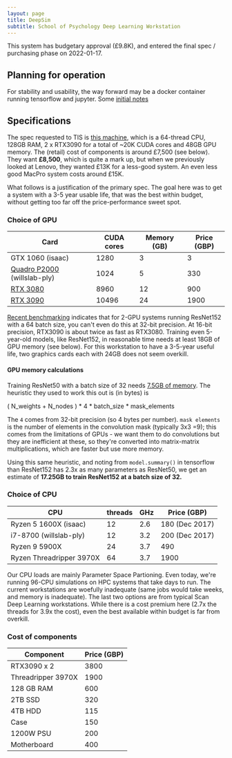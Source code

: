 ```yaml
---
layout: page
title: DeepSim
subtitle: School of Psychology Deep Learning Workstation
---
```


This system has budgetary approval (£9.8K), and entered the final spec /
purchasing phase on 2022-01-17.

## Planning for operation

For stability and usability, the way forward may be a docker container running tensorflow and jupyter. Some [initial notes](docker.md)


## Specifications

The spec requested to TIS is [this machine](https://www.scan.co.uk/products/3xs-dbp-g2-32t-amd-ryzen-threadripper-3970x-128gb-ram-2x-24gb-nvidia-rtx-3090-2tb-m2-ssd-4tb-hdd), which is a 64-thread CPU, 128GB RAM, 2 x RTX3090 for a total of ~20K CUDA cores and 48GB GPU memory. The (retail) cost of components is around £7,500 (see below). They want **£8,500**, which is quite a mark up, but when we previously looked at Lenovo, they wanted £13K for a less-good system. An even less good MacPro system costs around £15K. 

What follows is a justification of the primary spec. The goal here was to get a system with a 3-5 year usable life, that was the best within budget, without getting too far off the price-performance sweet spot.

### Choice of GPU

| Card | CUDA cores  | Memory (GB) | Price (GBP)  |
| ---- | ----------- | ----------- | ---------------- | 
| GTX 1060 (isaac) | 1280 | 3 | 3 | 180 (Dec 2017) |
| [Quadro P2000][1]  (willslab-ply) | 1024 | 5 | 330 |
| [RTX 3080][2] | 8960 | 12 |  900 |
| [RTX 3090][3] | 10496 | 24 |  1900 |

[Recent benchmarking][5] indicates that for 2-GPU systems running ResNet152 with a 64 batch size, you can't even do this at 32-bit precision. At 16-bit precision, RTX3090 is about twice as fast as RTX3080. Training even 5-year-old models, like ResNet152, in reasonable time needs at least 18GB of GPU memory (see below). For this workstation to have a 3-5-year useful life, two graphics cards each with 24GB does not seem overkill.

#### GPU memory calculations

Training ResNet50 with a batch size of 32 needs [7.5GB of memory][4]. The heuristic they used to work this out is (in bytes) is

( N_weights + N_nodes ) * 4 * batch_size * mask_elements

The `4` comes from 32-bit precision (so 4 bytes per number). `mask elements` is the number of elements in the convolution mask (typically 3x3 =9); this comes from the limitations of GPUs - we want them to do convolutions but they are inefficient at these, so they're converted into matrix-matrix multiplications, which are faster but use more memory. 

Using this same heuristic, and noting from `model.summary()` in tensorflow than ResNet152 has 2.3x as many parameters as ResNet50, we get an estimate of **17.25GB to train ResNet152 at a batch size of 32.** 


[1]: https://www.nvidia.com/content/dam/en-zz/Solutions/design-visualization/documents/Quadro-P2000-US-03Feb17.pdf

[2]: https://www.nvidia.com/en-gb/geforce/graphics-cards/30-series/rtx-3080-3080ti/

[3]: https://www.nvidia.com/en-gb/geforce/graphics-cards/30-series/rtx-3090/

[4]: https://www.graphcore.ai/posts/why-is-so-much-memory-needed-for-deep-neural-networks

[5]: https://bizon-tech.com/blog/best-gpu-for-deep-learning-rtx-3090-vs-rtx-3080-vs-titan-rtx-vs-rtx-2080-ti

### Choice of CPU

| CPU | threads | GHz | Price (GBP) |
| --- | ------- | --- | ----------- |
| Ryzen 5 1600X (isaac) | 12 | 2.6 | 180 (Dec 2017) |
| i7-8700 (willslab-ply) | 12 | 3.2 | 200 (Dec 2017) |
| Ryzen 9 5900X | 24 | 3.7 | 490 | 
| Ryzen Threadripper 3970X | 64 | 3.7 | 1900 |

Our CPU loads are mainly Parameter Space Partioning. Even today, we're running 96-CPU simulations on HPC systems that take days to run. The current workstations are woefully inadequate (same jobs would take weeks, and memory is inadequate). The last two options are from typical Scan Deep Learning workstations. While there is a cost premium here (2.7x the threads for 3.9x the cost), even the best available within budget is far from overkill.

### Cost of components

| Component | Price (GBP) |
| --------- | ----------- |
| RTX3090 x 2 |  3800 |
| Threadripper 3970X | 1900 |
| 128 GB RAM | 600 |
| 2TB SSD | 320 |
| 4TB HDD | 115 |
| Case    | 150 |
| 1200W PSU | 200 |
| Motherboard | 400 |

